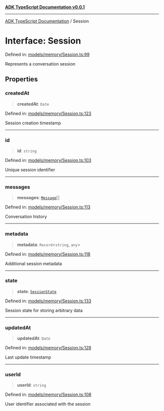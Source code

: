 [**ADK TypeScript Documentation v0.0.1**](../README.md)

***

[ADK TypeScript Documentation](../globals.md) / Session

# Interface: Session

Defined in: [models/memory/Session.ts:99](https://github.com/pontus-devoteam/adk-typescript/blob/debe65286edf8e899c3500f5b5966544d2447b8d/src/models/memory/Session.ts#L99)

Represents a conversation session

## Properties

### createdAt

> **createdAt**: `Date`

Defined in: [models/memory/Session.ts:123](https://github.com/pontus-devoteam/adk-typescript/blob/debe65286edf8e899c3500f5b5966544d2447b8d/src/models/memory/Session.ts#L123)

Session creation timestamp

***

### id

> **id**: `string`

Defined in: [models/memory/Session.ts:103](https://github.com/pontus-devoteam/adk-typescript/blob/debe65286edf8e899c3500f5b5966544d2447b8d/src/models/memory/Session.ts#L103)

Unique session identifier

***

### messages

> **messages**: [`Message`](Message.md)[]

Defined in: [models/memory/Session.ts:113](https://github.com/pontus-devoteam/adk-typescript/blob/debe65286edf8e899c3500f5b5966544d2447b8d/src/models/memory/Session.ts#L113)

Conversation history

***

### metadata

> **metadata**: `Record`\<`string`, `any`\>

Defined in: [models/memory/Session.ts:118](https://github.com/pontus-devoteam/adk-typescript/blob/debe65286edf8e899c3500f5b5966544d2447b8d/src/models/memory/Session.ts#L118)

Additional session metadata

***

### state

> **state**: [`SessionState`](../classes/SessionState.md)

Defined in: [models/memory/Session.ts:133](https://github.com/pontus-devoteam/adk-typescript/blob/debe65286edf8e899c3500f5b5966544d2447b8d/src/models/memory/Session.ts#L133)

Session state for storing arbitrary data

***

### updatedAt

> **updatedAt**: `Date`

Defined in: [models/memory/Session.ts:128](https://github.com/pontus-devoteam/adk-typescript/blob/debe65286edf8e899c3500f5b5966544d2447b8d/src/models/memory/Session.ts#L128)

Last update timestamp

***

### userId

> **userId**: `string`

Defined in: [models/memory/Session.ts:108](https://github.com/pontus-devoteam/adk-typescript/blob/debe65286edf8e899c3500f5b5966544d2447b8d/src/models/memory/Session.ts#L108)

User identifier associated with the session

